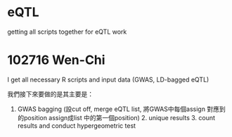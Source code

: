 # eQTL
getting all scripts together for eQTL work

# 102716 Wen-Chi
I get all necessary R scripts and input data (GWAS, LD-bagged eQTL)

我們接下來要做的是其主要是： 
1. GWAS bagging (設cut off, merge eQTL list, 將GWAS中每個assign 對應到的position assign成list 中的第一個position) 2. unique results  3. count results and conduct hypergeometric test
